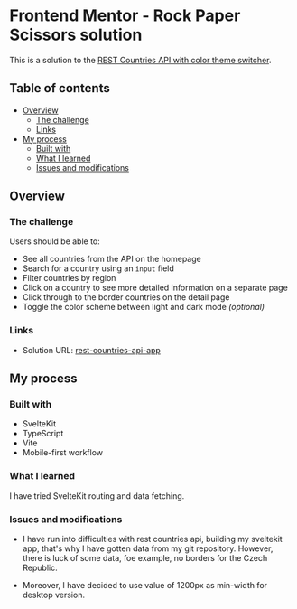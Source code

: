 # Frontend Mentor - Rock Paper Scissors solution

This is a solution to the [REST Countries API with color theme switcher](https://www.frontendmentor.io/challenges/rest-countries-api-with-color-theme-switcher-5cacc469fec04111f7b848ca).

## Table of contents

- [Overview](#overview)
    - [The challenge](#the-challenge)
    - [Links](#links)
- [My process](#my-process)
    - [Built with](#built-with)
    - [What I learned](#what-i-learned)
    - [Issues and modifications](#issues-and-modifications)


## Overview

### The challenge

Users should be able to:

- See all countries from the API on the homepage
- Search for a country using an `input` field
- Filter countries by region
- Click on a country to see more detailed information on a separate page
- Click through to the border countries on the detail page
- Toggle the color scheme between light and dark mode *(optional)*


### Links

- Solution URL: [rest-countries-api-app](https://damishalkina.github.io/rest-countries-api-app)

## My process

### Built with

- SvelteKit
- TypeScript
- Vite
- Mobile-first workflow


### What I learned

I have tried SvelteKit routing and data fetching.

### Issues and modifications

- I have run into difficulties with rest countries api, building my sveltekit app, that's why I have gotten data from my git repository. However, there is luck of some data, foe example, no borders for the Czech Republic.

- Moreover, I have decided to use value of 1200px as min-width for desktop version.

